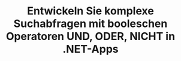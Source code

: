 ---
############################# Static ############################
layout: "auto-gen-gist"
draft: false
path: "de/search/net/boolean/ppsm/"
otherformats: PDF DOC DOT DOCX DOCM DOTX DOTM TXT ODT OTT RTF XLS XLT XLSX XLSM XLSB XLTX XLTM XLA XLAM ODS OTS CSV TSV XML PPT PPS POT PPTX PPTM POTX POTM ODP PST OST EML EMLX MSG ONE ZIP XHTML MHTML MD CHM EPUB  FB2 

############################# Head ############################
head_title: "Fügen Sie boolesche Suchoperatoren (AND, OR, NOT) in Suchanfragen über .NET hinzu"
head_description: "GroupDocs.Search .NET API ermöglicht es Softwareentwicklern, boolesche Suchen hinzuzufügen oder neue Abfragen mit booleschen Operatoren UND, ODER, NICHT in ihren .NET-Apps zu entwickeln."

############################# Header ############################
title: "Entwickeln Sie komplexe Suchabfragen mit booleschen Operatoren UND, ODER, NICHT in .NET-Apps"
description: "GroupDocs.Search .NET API ermöglicht Computerprogrammierern komplexe Suchabfragen mit booleschen Operatoren (AND, OR, NOT) in ihren .NET-Anwendungen zu entwickeln. "

######################### Download Button #######################
button:
    enable: true

############################# About ############################
about:
    enable: true
    title: "Was ist eine boolesche Suche und wie werden boolesche Operatoren verwendet?"
    content: |
       Die boolesche Suche ist ein sehr nützliches Suchverfahren, das es Benutzern ermöglicht, verschiedene Schlüsselwörter mit Operatoren zu kombinieren, um die Suchergebnisse einzugrenzen, zu erweitern und zu definieren. Boolesche Operatoren wie AND, OR, NOT und NEAR usw. helfen Benutzern, ein breiteres Spektrum an Ergebnissen zu erhalten oder die Anzahl nicht zusammenhängender Suchergebnisse zu reduzieren, indem sie Einschränkungen definieren. GroupDocs.Search für .NET ist eine leistungsstarke Hochleistungs-API für die Dokumentensuche, die es Softwareentwicklern ermöglicht, Anwendungen zu entwickeln, die eine Textsuche und Indizierung in einigen der gängigsten Dokumentdateiformate wie PDF, HTML, Outlook-E-Mail, Microsoft Office Word und Excel-Arbeitsblättern durchführen können , PowerPoint-Präsentationen, Outlook MSG, PST und viele mehr. Der boolesche UND-Operator kann verwendet werden, um Ergebnisse für alle von Ihnen eingegebenen Wörter anzuzeigen, der ODER-Operator liefert Ergebnisse für jedes der von Ihnen eingegebenen Wörter, der NICHT-Operator kann verwendet werden, um Suchergebnisse für kein Vorkommen anzuzeigen und so weiter. Eine großartige Funktion ist, dass es Suchanfragen erkennen kann, die in einer Sprache geschrieben sind, die nicht mit Ihrem Tastaturlayout übereinstimmt. 

############################# content ############################
steps:
    enable: true
    block:
    - title_left: "Verwenden Sie den booleschen UND-Operator in Suchanfragen über .NET"
      content_left: |
       GroupDocs.Search .NET API bietet vollständige Unterstützung für das Hinzufügen von booleschen Suchfunktionen in ihre .NET-Anwendung. Das folgende C#-Codebeispiel zeigt, wie der boolesche „AND“-Operator in Text- und Objektformabfragen in eigenen .NET-Anwendungen erstellt wird. 

      title_right: "Durchsuchen Sie PPSM Dokumente mit dem booleschen Operator AND"
      content_right: |
         * Zuerst müssen Sie den Pfad zum Indexordner und Dokumentenordner angeben.
         * Erstellen eines Index im angegebenen Ordner durch Aufrufen der Instanz der Klasse [Index](https://apireference.groupdocs.com/search/net/groupdocs.search/index/constructors/2).
         * Indexieren von Dokumenten aus dem angegebenen Ordner durch Aufrufen der Methode [Search](https://apireference.groupdocs.com/search/net/groupdocs.search/index/methods/search).
         * Erstellen von Unterabfrage 1 und Erstellen von Unterabfrage 2 durch Aufrufen der Klasse [SearchQuery](https://apireference.groupdocs.com/search/net/groupdocs.search/searchquery).
         * Kombinieren von Unterabfragen zu einer Abfrage durch Aufrufen der Methode [CreateAndQuery](https://apireference.groupdocs.com/search/net/groupdocs.search/index/methods/search).
         * Suche starten und Suchergebnisse anzeigen
         
        
      gisthash: "fa9773cd8d0f379a638e495ad2541a5b"
      gistfile: "use_boolean_and_operator_dotnet.cs"

    - title_left: "So verwenden Sie den booleschen Operator ODER über .NET"
      content_left: |
       GroupDocs.Search für .NET ist eine leistungsstarke API, mit der Softwareprogrammierer viele gängige Dokumentformate durchsuchen können. Die folgenden C# .NET-Codebeispiele zeigen, wie der boolesche „ODER“-Operator in Text- und Objektformularabfragen in C#-Anwendungen verwendet wird. 

      title_right: "Verwenden Sie den booleschen OR-Operator, um PPSM-Dateien zu durchsuchen"
      content_right: |
        * Zuerst müssen Sie den Pfad zum Indexordner und Dokumentenordner angeben.
        * Erstellen eines Index im angegebenen Ordner durch Aufrufen der Instanz der Klasse [Index](https://apireference.groupdocs.com/search/net/groupdocs.search/index/constructors/2).
        * Indexieren von Dokumenten aus dem angegebenen Ordner durch Aufrufen der Methode [Search](https://apireference.groupdocs.com/search/net/groupdocs.search/index/methods/search).
        * Erstellen von Unterabfrage 1 und Erstellen von Unterabfrage 2 durch Aufrufen der Klasse [SearchQuery](https://apireference.groupdocs.com/search/net/groupdocs.search/searchquery).
        * Kombinieren von Unterabfragen zu einer Abfrage durch Aufrufen der Methode [CreateOrQuery](https://apireference.groupdocs.com/search/net/groupdocs.search/searchquery/methods/createorquery).
        * Suche starten und Suchergebnisse anzeigen
     
      gisthash: "c0b22e80f881f8dbc0da17f92c01efc7"
      gistfile: "use_boolean_or_operator_dotnet.cs"
      
    - title_left: "Erstellen Sie komplexe Suchanfragen mit booleschen Operatoren"
      content_left: |
        GroupDocs.Search .NET ermöglicht Computerprogrammierern, verschiedene boolesche Operatoren zu kombinieren, um komplexe Suchabfragen in ihren eigenen .NET-Apps zu erstellen. Die folgenden .NET-Codebeispiele zeigen, wie Sie Suchfunktionen für komplexe Dokumente nutzen können, ohne externe Software oder Tools zu installieren.

      title_right: "Durchsuchen Sie PPSM Dokumente über komplexe Suchanfragen"
      content_right: |
        * Zuerst müssen Sie den Pfad zum Indexordner und Dokumentenordner angeben.
        * Erstellen eines Index im angegebenen Ordner durch Aufrufen der Instanz der Klasse [Index](https://apireference.groupdocs.com/search/net/groupdocs.search/index/constructors/2).
        * Indexieren von Dokumenten aus dem angegebenen Ordner durch Aufrufen der Methode [Search](https://apireference.groupdocs.com/search/net/groupdocs.search/index/methods/search).
        * Starten Sie die Suche und zeigen Sie die Textabfrage der Suchergebnisse an
        * Suche mit Objektabfrage
        * Erstellen von WordQuery und relativityWordQuery durch Aufrufen der Klasse [SearchQuery](https://apireference.groupdocs.com/search/net/groupdocs.search/searchquery).
        * Kombinieren von Unterabfragen zu einer Abfrage durch Aufrufen der Methode [CreateAndQuery](https://apireference.groupdocs.com/search/net/groupdocs.search/index/methods/search).
        * Erstellen von einsteinWordQuery und albertWordQuery durch Aufrufen der Klasse [SearchQuery](https://apireference.groupdocs.com/search/net/groupdocs.search/searchquery).
        * Kombinieren von Unterabfragen zu einer Abfrage durch Aufrufen der Methode [CreateOrQuery](https://apireference.groupdocs.com/search/net/groupdocs.search/searchquery/methods/createorquery).
        * Kombinieren von Unterabfragen zu einer Abfrage durch Aufrufen der Methode [CreateOrQuery](https://apireference.groupdocs.com/search/net/groupdocs.search/searchquery/methods/createorquery).
        * Suche starten und Suchergebnisse anzeigen
     
      gisthash: "216af02ebdd08331fdd05faf8c39e528"
      gistfile: "create_complex_queries_boolean_operator_dotnet.cs"

    - title_left: "System Anforderungen"
      content_left: |
       GroupDocs.Search für .NET wird auf allen wichtigen Plattformen und Betriebssystemen unterstützt. Um den vollständigen Leitfaden zu den Systemanforderungen zu erhalten, besuchen Sie bitte [Systemanforderungen](https://docs.groupdocs.com/search/net/system-requirements/), bevor Sie den folgenden Code ausführen. Stellen Sie bitte sicher, dass die folgenden Voraussetzungen auf Ihrem installiert sind System:
         * Betriebssysteme: Microsoft Windows, Linux, MacOS
         * Entwicklungsumgebung: Visual Studio, Xamarin, MonoDevelop usw
         * Frameworks: .NET Framework, .NET Standard, .NET Core, Mono
         * Holen Sie sich die neueste Version von GroupDocs.Search für .NET-APIs von [NuGet](https://www.nuget.org/packages/GroupDocs.search/)
        
      title_right: "Warum GroupDocs.Assembly verwenden"
      content_right: |
        * Suchindexerstellung sowohl im Speicher als auch auf der Festplatte.
        * Möglichkeit der Indizierung aus einer Datei, einem Stream oder einer Struktur.
        * Unterstützung für die Indexierung passwortgeschützter Dokumente.
        * Unterstützung für das Zusammenführen mehrerer Indizes.
        * Dokument während der Suchindizierung filtern.
        * Unterstützung der Rechtschreibprüfung während der Suche.
        * Mischzeichen werden vollständig unterstützt
        * Kombinieren verschiedener Suchtypen in einer Suchanfrage.
        * Einfache Suche nach Wörtern und regulären Ausdrücken wird unterstützt
        * Vollständige Unterstützung von Alias-Ersetzungen in Suchanfragen.

demos:
    enable: true
        

more_formats:
    enable: true


back_to_top:
    enable: true
---